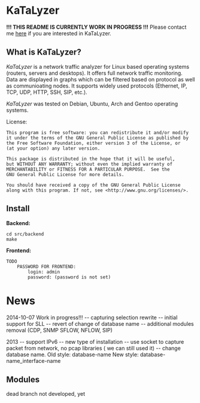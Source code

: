 KaTaLyzer
==============

**!!! THIS README IS CURRENTLY WORK IN PROGRESS !!!** Please contact me <a href="mailto://roman.bronis@gmail.com">here</a> if you are interested in KaTaLyzer.

What is KaTaLyzer?
----------------------
_KaTaLyzer_ is a network traffic analyzer for Linux based operating systems (routers, servers and desktops). 
It offers full network traffic monitoring. Data are displayed in graphs which can be filtered based on protocol 
as well as communioating nodes. It supports widely used protocols (Ethernet, IP, TCP, UDP, HTTP, SSH, SIP, etc.).

_KaTaLyzer_ was tested on Debian, Ubuntu, Arch and Gentoo operating systems.

License:

    This program is free software: you can redistribute it and/or modify
    it under the terms of the GNU General Public License as published by
    the Free Software Foundation, either version 3 of the License, or
    (at your option) any later version.

    This package is distributed in the hope that it will be useful,
    but WITHOUT ANY WARRANTY; without even the implied warranty of
    MERCHANTABILITY or FITNESS FOR A PARTICULAR PURPOSE.  See the
    GNU General Public License for more details.

    You should have received a copy of the GNU General Public License
    along with this program. If not, see <http://www.gnu.org/licenses/>.

Install
----------
**Backend:**
```
cd src/backend
make
```

**Frontend:**
```
TODO
	PASSWORD FOR FRONTEND:
		login: admin
		password: (password is not set)
```

News
===========
2014-10-07
Work in progress!!!
-- capturing selection rewrite
-- initial support for SLL
-- revert of change of database name
-- additional modules removal (CDP, SNMP SFLOW, NFLOW, SIP)

2013
-- support IPv6
-- new type of installation
-- use socket to capture packet from network, no pcap libraries ( we can still used it)
-- change database name.
      Old style:
	  database-name
      New style:
	  database-name_interface-name

	  
Modules
-----------------------
dead branch
not developed, yet
